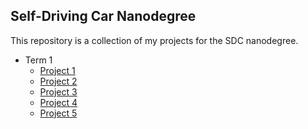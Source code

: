 ## Self-Driving Car Nanodegree
This repository is a collection of my projects for the SDC nanodegree.

* Term 1
  * [Project 1](https://github.com/CYHSM/carnd/tree/master/CarND-LaneLines-P1)
  * [Project 2](https://github.com/CYHSM/carnd/tree/master/CarND-Traffic-Sign-Classifier-Project)
  * [Project 3](https://github.com/CYHSM/carnd/tree/master/CarND-Behavioral-Cloning)
  * [Project 4](https://github.com/CYHSM/carnd/tree/master/CarND-Advanced-Lane-Lines)
  * [Project 5](https://github.com/CYHSM/carnd/tree/master/CarND-Vehicle-Detection)
